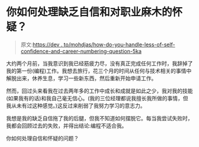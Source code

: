 # 你如何处理缺乏自信和对职业麻木的怀疑？

> 原文:[https://dev . to/mohdjas/how-do-you-handle-less-of-self-confidence-and-career-numbering-question-5ka](https://dev.to/mohdjas/how-do-you-handle-lack-of-self-confidence-and-career-numbing-doubt-5ka)

大约两个月前，当我意识到我已经筋疲力尽，没有真正完成任何工作时，我辞掉了我的第一份(编程)工作。我想去旅行，花三个月的时间从任何与技术相关的事情中解脱出来，休养生息，学习一些新东西，然后重新开始申请工作。

然而，回过头来看我在过去两年多的工作中成长和成就是如此之少，我对我的技能(如果我有的话)和我自己毫无信心。(我的三位经理都说我擅长我所做的事情，但我从未有过这种感觉。)这反过来削弱了我努力学习的意志力。

我想是我的缺乏自信拖了我的后腿，但我不知道如何摆脱它。每当我尝试失败时，我都会回顾过去的失败，并得出结论:编程不适合我。

你如何处理自信和怀疑的问题？